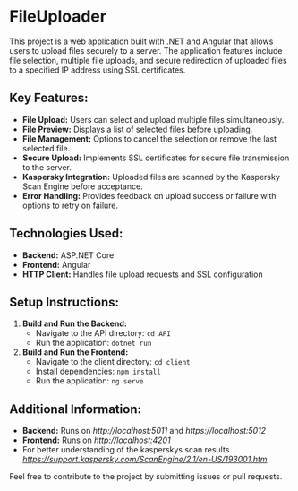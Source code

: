 # FileUploader

This project is a web application built with .NET and Angular that allows users to upload files securely to a server. The application features include file selection, multiple file uploads, and secure redirection of uploaded files to a specified IP address using SSL certificates.

## Key Features:
- **File Upload:** Users can select and upload multiple files simultaneously.
- **File Preview:** Displays a list of selected files before uploading.
- **File Management:** Options to cancel the selection or remove the last selected file.
- **Secure Upload:** Implements SSL certificates for secure file transmission to the server.
- **Kaspersky Integration:** Uploaded files are scanned by the Kaspersky Scan Engine before acceptance.
- **Error Handling:** Provides feedback on upload success or failure with options to retry on failure.

## Technologies Used:
- **Backend:** ASP.NET Core
- **Frontend:** Angular
- **HTTP Client:** Handles file upload requests and SSL configuration

## Setup Instructions:
1. **Build and Run the Backend:**
   - Navigate to the API directory: `cd API`
   - Run the application: `dotnet run`
2. **Build and Run the Frontend:**
   - Navigate to the client directory: `cd client`
   - Install dependencies: `npm install`
   - Run the application: `ng serve`

## Additional Information:
- **Backend:** Runs on *http://localhost:5011* and *https://localhost:5012*
- **Frontend:** Runs on *http://localhost:4201*
- For better understanding of the kasperskys scan results *https://support.kaspersky.com/ScanEngine/2.1/en-US/193001.htm*

Feel free to contribute to the project by submitting issues or pull requests.

